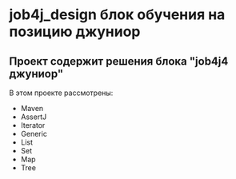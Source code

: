 # job4j_design блок обучения на позицию джуниор
## Проект содержит решения блока "job4j4 джуниор"

В этом проекте рассмотрены:
- Maven
- AssertJ
- Iterator
- Generic
- List
- Set
- Map
- Tree 
